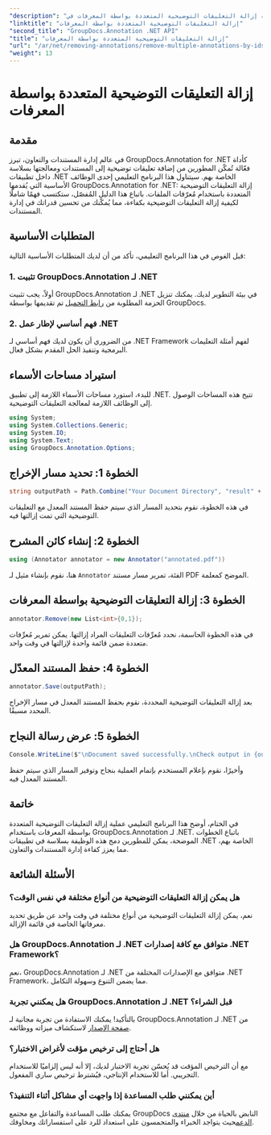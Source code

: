 ```yaml
---
"description": "تعرف على كيفية إزالة التعليقات التوضيحية المتعددة بواسطة المعرفات في .NET باستخدام GroupDocs.Annotation، مما يعزز قدرات إدارة المستندات لديك بسهولة."
"linktitle": "إزالة التعليقات التوضيحية المتعددة بواسطة المعرفات"
"second_title": "GroupDocs.Annotation .NET API"
"title": "إزالة التعليقات التوضيحية المتعددة بواسطة المعرفات"
"url": "/ar/net/removing-annotations/remove-multiple-annotations-by-ids/"
"weight": 13
---
```


# إزالة التعليقات التوضيحية المتعددة بواسطة المعرفات

## مقدمة
في عالم إدارة المستندات والتعاون، تبرز GroupDocs.Annotation for .NET كأداة فعّالة تُمكّن المطورين من إضافة تعليقات توضيحية إلى المستندات ومعالجتها بسلاسة داخل تطبيقات .NET الخاصة بهم. سيتناول هذا البرنامج التعليمي إحدى الوظائف الأساسية التي يُقدمها GroupDocs.Annotation for .NET: إزالة التعليقات التوضيحية المتعددة باستخدام مُعرّفات الملفات. باتباع هذا الدليل المُفصّل، ستكتسب فهمًا شاملًا لكيفية إزالة التعليقات التوضيحية بكفاءة، مما يُمكّنك من تحسين قدراتك في إدارة المستندات.
## المتطلبات الأساسية
قبل الغوص في هذا البرنامج التعليمي، تأكد من أن لديك المتطلبات الأساسية التالية:
### 1. تثبيت GroupDocs.Annotation لـ .NET
أولاً، يجب تثبيت GroupDocs.Annotation لـ .NET في بيئة التطوير لديك. يمكنك تنزيل الحزمة المطلوبة من [رابط التحميل](https://releases.groupdocs.com/annotation/net/) تم تقديمها بواسطة GroupDocs.
### 2. فهم أساسي لإطار عمل .NET
من الضروري أن يكون لديك فهم أساسي لـ .NET Framework لفهم أمثلة التعليمات البرمجية وتنفيذ الحل المقدم بشكل فعال.

## استيراد مساحات الأسماء
للبدء، استورد مساحات الأسماء اللازمة إلى تطبيق .NET. تتيح هذه المساحات الوصول إلى الوظائف اللازمة لمعالجة التعليقات التوضيحية.
```csharp
using System;
using System.Collections.Generic;
using System.IO;
using System.Text;
using GroupDocs.Annotation.Options;
```

## الخطوة 1: تحديد مسار الإخراج
```csharp
string outputPath = Path.Combine("Your Document Directory", "result" + Path.GetExtension("input.pdf"));
```
في هذه الخطوة، نقوم بتحديد المسار الذي سيتم حفظ المستند المعدل مع التعليقات التوضيحية التي تمت إزالتها فيه.
## الخطوة 2: إنشاء كائن المشرح
```csharp
using (Annotator annotator = new Annotator("annotated.pdf"))
```
هنا، نقوم بإنشاء مثيل لـ `Annotator` الفئة، تمرير مسار مستند PDF الموضح كمعلمة.
## الخطوة 3: إزالة التعليقات التوضيحية بواسطة المعرفات
```csharp
annotator.Remove(new List<int>{0,1});
```
في هذه الخطوة الحاسمة، نحدد مُعرِّفات التعليقات المراد إزالتها. يمكن تمرير مُعرِّفات متعددة ضمن قائمة واحدة لإزالتها في وقت واحد.
## الخطوة 4: حفظ المستند المعدّل
```csharp
annotator.Save(outputPath);
```
بعد إزالة التعليقات التوضيحية المحددة، نقوم بحفظ المستند المعدل في مسار الإخراج المحدد مسبقًا.
## الخطوة 5: عرض رسالة النجاح
```csharp
Console.WriteLine($"\nDocument saved successfully.\nCheck output in {outputPath}.");
```
وأخيرًا، نقوم بإعلام المستخدم بإتمام العملية بنجاح وتوفير المسار الذي سيتم حفظ المستند المعدل فيه.

## خاتمة
في الختام، أوضح هذا البرنامج التعليمي عملية إزالة التعليقات التوضيحية المتعددة بواسطة المعرفات باستخدام GroupDocs.Annotation لـ .NET. باتباع الخطوات الموضحة، يمكن للمطورين دمج هذه الوظيفة بسلاسة في تطبيقات .NET الخاصة بهم، مما يعزز كفاءة إدارة المستندات والتعاون.
## الأسئلة الشائعة
### هل يمكن إزالة التعليقات التوضيحية من أنواع مختلفة في نفس الوقت؟
نعم، يمكن إزالة التعليقات التوضيحية من أنواع مختلفة في وقت واحد عن طريق تحديد معرفاتها الخاصة في قائمة الإزالة.
### هل GroupDocs.Annotation لـ .NET متوافق مع كافة إصدارات .NET Framework؟
نعم، GroupDocs.Annotation لـ .NET متوافق مع الإصدارات المختلفة من .NET Framework، مما يضمن التنوع وسهولة التكامل.
### هل يمكنني تجربة GroupDocs.Annotation لـ .NET قبل الشراء؟
بالتأكيد! يمكنك الاستفادة من تجربة مجانية لـ GroupDocs.Annotation لـ .NET من [صفحة الإصدار](https://releases.groupdocs.com/) لاستكشاف ميزاته ووظائفه.
### هل أحتاج إلى ترخيص مؤقت لأغراض الاختبار؟
مع أن الترخيص المؤقت قد يُحسّن تجربة الاختبار لديك، إلا أنه ليس إلزاميًا للاستخدام التجريبي. أما للاستخدام الإنتاجي، فيُشترط ترخيص ساري المفعول.
### أين يمكنني طلب المساعدة إذا واجهت أي مشاكل أثناء التنفيذ؟
يمكنك طلب المساعدة والتفاعل مع مجتمع GroupDocs النابض بالحياة من خلال [منتدى الدعم](https://forum.groupdocs.com/c/annotation/10)حيث يتواجد الخبراء والمتحمسون على استعداد للرد على استفساراتك ومخاوفك.